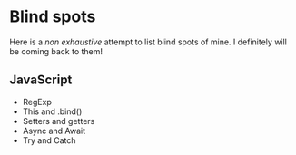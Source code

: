# Blind spots
Here is a *non exhaustive* attempt to list blind spots of mine. I definitely will be coming back to them!
## JavaScript
- RegExp
- This and .bind()
- Setters and getters
- Async and Await
- Try and Catch
